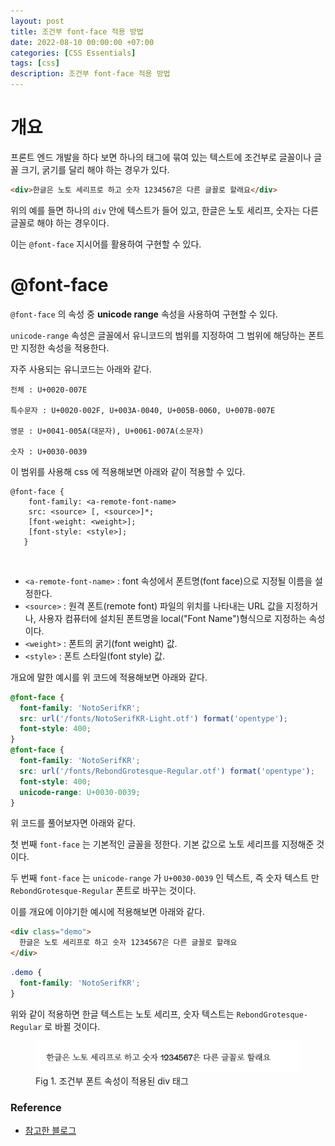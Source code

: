 ```yaml
---
layout: post
title: 조건부 font-face 적용 방법
date: 2022-08-10 00:00:00 +07:00
categories: [CSS Essentials]
tags: [css]
description: 조건부 font-face 적용 방법
---
```


# 개요

프론트 엔드 개발을 하다 보면 하나의 태그에 묶여 있는 텍스트에 조건부로 글꼴이나 글꼴 크기, 굵기를 달리 해야 하는 경우가 있다.

```html
<div>한글은 노토 세리프로 하고 숫자 1234567은 다른 글꼴로 할래요</div>
```

위의 예를 들면 하나의 `div` 안에 텍스트가 들어 있고, 한글은 노토 세리프, 숫자는 다른 글꼴로 해야 하는 경우이다.

이는 `@font-face` 지시어를 활용하여 구현할 수 있다.

# @font-face

`@font-face` 의 속성 중 **unicode range** 속성을 사용하여 구현할 수 있다.

`unicode-range` 속성은 글꼴에서 유니코드의 범위를 지정하여 그 범위에 해당하는 폰트만 지정한 속성을 적용한다.

자주 사용되는 유니코드는 아래와 같다.

```
전체 : U+0020-007E

특수문자 : U+0020-002F, U+003A-0040, U+005B-0060, U+007B-007E

영문 : U+0041-005A(대문자), U+0061-007A(소문자)

숫자 : U+0030-0039
```

이 범위를 사용해 css 에 적용해보면 아래와 같이 적용할 수 있다.

```
@font-face {
	font-family: <a-remote-font-name>
	src: <source> [, <source>]*;
	[font-weight: <weight>];
	[font-style: <style>];
   }
```

<br>

- `<a-remote-font-name>` : font 속성에서 폰트명(font face)으로 지정될 이름을 설정한다.
- `<source>` : 원격 폰트(remote font) 파일의 위치를 나타내는 URL 값을 지정하거나, 사용자 컴퓨터에 설치된 폰트명을 local("Font Name")형식으로 지정하는 속성이다.
- `<weight>` : 폰트의 굵기(font weight) 값.
- `<style>` : 폰트 스타일(font style) 값.

개요에 말한 예시를 위 코드에 적용해보면 아래와 같다.

```css
@font-face {
  font-family: 'NotoSerifKR';
  src: url('/fonts/NotoSerifKR-Light.otf') format('opentype');
  font-style: 400;
}
@font-face {
  font-family: 'NotoSerifKR';
  src: url('/fonts/RebondGrotesque-Regular.otf') format('opentype');
  font-style: 400;
  unicode-range: U+0030-0039;
}
```

위 코드를 풀어보자면 아래와 같다.

첫 번째 `font-face` 는 기본적인 글꼴을 정한다. 기본 값으로 노토 세리프를 지정해준 것이다.

두 번째 `font-face` 는 `unicode-range` 가 `U+0030-0039` 인 텍스트, 즉 숫자 텍스트 만 `RebondGrotesque-Regular` 폰트로 바꾸는 것이다.

이를 개요에 이야기한 예시에 적용해보면 아래와 같다.

```html
<div class="demo">
  한글은 노토 세리프로 하고 숫자 1234567은 다른 글꼴로 할래요
</div>
```

```css
.demo {
  font-family: 'NotoSerifKR';
}
```

위와 같이 적용하면 한글 텍스트는 노토 세리프, 숫자 텍스트는 `RebondGrotesque-Regular` 로 바뀔 것이다.

<figure>
<img src="./../../images/css-font-face1.png">
<figcaption>Fig 1. 조건부 폰트 속성이 적용된 div 태그</figcaption>
</figure>

### Reference

- <a href="https://jineecode.tistory.com/104" target="\_blank" rel="noopener">참고한 블로그</a>
